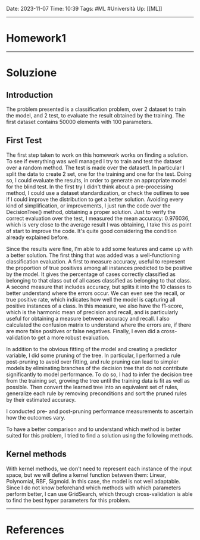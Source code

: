 Date: 2023-11-07
Time: 10:39
Tags: #ML #Università 
Up: [[ML]]

---
# Homework1


---
# Soluzione

## Introduction

The problem presented is a classification problem, over 2 dataset to train the model, and 2 test, to evaluate the result obtained by the training. The first dataset contains 50000 elements with 100 parameters. 

## First Test

The first step taken to work on this homework works on finding a solution. To see if everything was well managed I try to train and test the dataset over a random method. The test is made over the dataset1. In particular I split the data to create 2 set, one for the training and one for the test. Doing so, I could evaluate the results, in order to generate an appropriate model for the blind test. 
In the first try I didn't think about a pre-processing method, I could use a dataset standardization, or check the outlines to see if I could improve the distribution to get a better solution. Avoiding every kind of simplification, or improvements, I just run the code over the DecisionTree() method, obtaining a proper solution. Just to verify the correct evaluation over the test, I measured the mean accuracy: 0.976036, which is very close to the average result I was obtaining, I take this as point of start to improve the code. It's quite good considering the condition already explained before. 

Since the results were fine, I'm able to add some features and came up with a better solution. The first thing that was added was a well-functioning classification evaluation. A first to measure accuracy, useful to represent the proportion of true positives among all instances predicted to be positive by the model. It gives the percentage of cases correctly classified as belonging to that class out of all cases classified as belonging to that class.
A second measure that includes accuracy, but splits it into the 10 classes to better understand where the errors occur. We can even see the recall, or true positive rate, which indicates how well the model is capturing all positive instances of a class. In this measure, we also have the f1-score, which is the harmonic mean of precision and recall, and is particularly useful for obtaining a measure between accuracy and recall. 
I also calculated the confusion matrix to understand where the errors are, if there are more false positives or false negatives. Finally, I even did a cross-validation to get a more robust evaluation.

In addition to the obvious fitting of the model and creating a predictor variable, I did some pruning of the tree. In particular, I performed a rule post-pruning to avoid over fitting, and rule pruning can lead to simpler models by eliminating branches of the decision tree that do not contribute significantly to model performance. To do so, I had to infer the decision tree from the training set, growing the tree until the training data is fit as well as possible. Then convert the learned tree into an equivalent set of rules, generalize each rule by removing preconditions and sort the pruned rules by their estimated accuracy.

I conducted pre- and post-pruning performance measurements to ascertain how the outcomes vary.

To have a better comparison and to understand which method is better suited for this problem, I tried to find a solution using the following methods. 

## Kernel methods

With kernel methods, we don't need to represent each instance of the input space, but we will define a kernel function between them: Linear, Polynomial, RBF, Sigmoid. In this case, the model is not well adaptable. Since I do not know beforehand which methods with which parameters perform better, I can use GridSearch, which through cross-validation is able to find the best hyper parameters for this problem. 

---
# References
